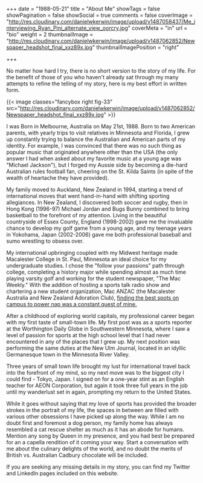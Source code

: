 +++
date = "1988-05-21"
title = "About Me"
showTags = false
showPagination = false
showSocial = true
comments = false
coverImage = "http://res.cloudinary.com/danielwkerwin/image/upload/v1487058437/Me_interviewing_Ryan_Pini_alternate_view_oorcry.jpg"
coverMeta = "in"
url = "bio"
weight = 2
thumbnailImage = "http://res.cloudinary.com/danielwkerwin/image/upload/v1487062852/Newspaper_headshot_final_xxz89x.jpg"
thumbnailImagePosition = "right"

+++

No matter how hard I try, there is no short version to the story of my life. For the benefit of those of you who haven't already sat through my many attempts to refine the telling of my story, here is my best effort in written form.
<!--more-->

{{< image classes="fancybox right fig-33" src="http://res.cloudinary.com/danielwkerwin/image/upload/v1487062852/Newspaper_headshot_final_xxz89x.jpg" >}}

I was Born in Melbourne, Australia on May 21st, 1988. Born to two American parents, with yearly trips to visit relatives in Minnesota and Florida, I grew up constantly trying to balance the Australian and American parts of my identity. For example, I was convinced that there was no such thing as popular music that originated anywhere other than the USA (the only answer I had when asked about my favorite music at a young age was "Michael Jackson"), but I forged my Aussie side by becoming a die-hard Australian rules football fan, cheering on the St. Kilda Saints (in spite of the wealth of heartache they have provided).

My family moved to Auckland, New Zealand in 1994, starting a trend of international moves that went hand-in-hand with shifting sporting allegiances. In New Zealand, I discovered both soccer and rugby, then in Hong Kong (1996-97) Michael Jordan and Bugs Bunny combined to bring basketball to the forefront of my attention. Living in the beautiful countryside of Essex County, England (1998-2002) gave me the invaluable chance to develop my golf game from a young age, and my teenage years in Yokohama, Japan (2002-2006) gave me both professional baseball and sumo wrestling to obsess over.

My international upbringing coupled with my Midwest heritage made Macalester College in St. Paul, Minnesota an ideal choice for my undergraduate studies. I chose the "follow your passions" path through college, completing a history major while spending almost as much time playing varsity golf and working for the student newspaper, "The Mac Weekly." With the addition of hosting a sports talk radio show and chartering a new student organization, Mac ANZAC (the Macalester Australia and New Zealand Adoration Club), <a href="http://themacweekly.com/2009/11/daniel-kerwins-curated-guide-to-napping/">finding the best spots on campus to power nap was a constant quest of mine.</a>

After a childhood of exploring world capitals, my professional career began with my first taste of small-town life. My first post was as a sports reporter at the Worthington Daily Globe in Southwestern Minnesota, where I saw a level of passion for sports at the high school level that I had never encountered in any of the places that I grew up. My next position was performing the same duties at the New Ulm Journal, located in an idyllic Germanesque town in the Minnesota River Valley.

Three years of small town life brought my lust for international travel back into the forefront of my mind, so my next move was to the biggest city I could find - Tokyo, Japan. I signed on for a one-year stint as an English teacher for AEON Corporation, but again it took three full years in the job until my wanderlust set in again, prompting my return to the United States.

While it goes without saying that my love of sports has provided the broader strokes in the portrait of my life, the spaces in between are filled with various other obsessions I have picked up along the way. While I am no doubt first and foremost a dog person, my family home has always resembled a cat rescue shelter as much as it has an abode for humans. Mention any song by Queen in my presence, and you had best be prepared for an a capella rendition of it coming your way. Start a conversation with me about the culinary delights of the world, and no doubt the merits of British vs. Australian Cadbury chocolate will be included.

If you are seeking any missing details in my story, you can find my Twitter and LinkedIn pages included on this website.
